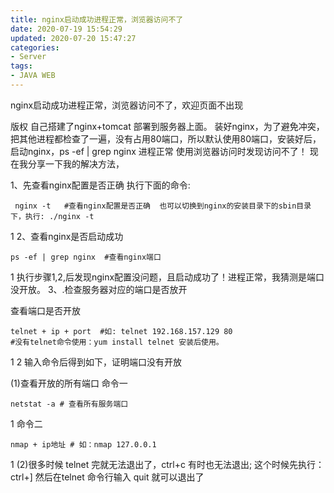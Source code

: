 ```yaml
---
title: nginx启动成功进程正常，浏览器访问不了
date: 2020-07-19 15:54:29
updated: 2020-07-20 15:47:27
categories: 
- Server
tags:
- JAVA WEB
---
```


nginx启动成功进程正常，浏览器访问不了，欢迎页面不出现

版权
自己搭建了nginx+tomcat 部署到服务器上面。 装好nginx，为了避免冲突，把其他进程都检查了一遍，没有占用80端口，所以默认使用80端口，安装好后，启动nginx，ps -ef | grep nginx 进程正常 使用浏览器访问时发现访问不了！
现在我分享一下我的解决方法，

1、先查看nginx配置是否正确
执行下面的命令:

	 nginx -t   #查看nginx配置是否正确  也可以切换到nginx的安装目录下的sbin目录下，执行: ./nginx -t
1
2、查看nginx是否启动成功

	ps -ef | grep nginx  #查看nginx端口
1
执行步骤1,2,后发现nginx配置没问题，且启动成功了！进程正常，我猜测是端口没开放。
3、.检查服务器对应的端口是否放开

查看端口是否开放

	telnet + ip + port  #如: telnet 192.168.157.129 80  
	#没有telnet命令使用：yum install telnet 安装后使用。
1
2
输入命令后得到如下，证明端口没有开放



(1)查看开放的所有端口
命令一

	netstat -a # 查看所有服务端口 
1
命令二

	nmap + ip地址 # 如：nmap 127.0.0.1
1
(2)很多时候 telnet 完就无法退出了，ctrl+c 有时也无法退出;
这个时候先执行：ctrl+] 然后在telnet 命令行输入 quit 就可以退出了
